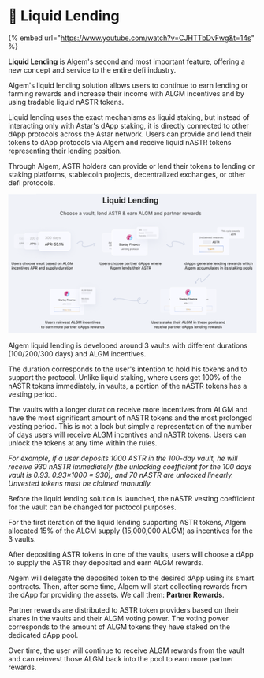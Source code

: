 # 🌊 Liquid Lending

{% embed url="https://www.youtube.com/watch?v=CJHTTbDvFwg&t=14s" %}

**Liquid Lending** is Algem's second and most important feature, offering a new concept and service to the entire defi industry.

Algem's liquid lending solution allows users to continue to earn lending or farming rewards and increase their income with ALGM incentives and by using tradable liquid nASTR tokens.

Liquid lending uses the exact mechanisms as liquid staking, but instead of interacting only with Astar's dApp staking, it is directly connected to other dApp protocols across the Astar network. Users can provide and lend their tokens to dApp protocols via Algem and receive liquid nASTR tokens representing their lending position.

Through Algem, ASTR holders can provide or lend their tokens to lending or staking platforms, stablecoin projects, decentralized exchanges, or other defi protocols.

![](<../.gitbook/assets/Liquid Lending1.PNG>)

Algem liquid lending is developed around 3 vaults with different durations (100/200/300 days) and ALGM incentives.

The duration corresponds to the user's intention to hold his tokens and to support the protocol. Unlike liquid staking, where users get 100% of the nASTR tokens immediately, in vaults, a portion of the nASTR tokens has a vesting period.

The vaults with a longer duration receive more incentives from ALGM and have the most significant amount of nASTR tokens and the most prolonged vesting period. This is not a lock but simply a representation of the number of days users will receive ALGM incentives and nASTR tokens. Users can unlock the tokens at any time within the rules.

_For example, if a user deposits 1000 ASTR in the 100-day vault, he will receive 930 nASTR immediately (the unlocking coefficient for the 100 days vault is 0.93. 0.93×1000 = 930), and 70 nASTR are unlocked linearly. Unvested tokens must be claimed manually._

Before the liquid lending solution is launched, the nASTR vesting coefficient for the vault can be changed for protocol purposes.

For the first iteration of the liquid lending supporting ASTR tokens, Algem allocated 15% of the ALGM supply (15,000,000 ALGM) as incentives for the 3 vaults.

After depositing ASTR tokens in one of the vaults, users will choose a dApp to supply the ASTR they deposited and earn ALGM rewards.

Algem will delegate the deposited token to the desired dApp using its smart contracts. Then, after some time, Algem will start collecting rewards from the dApp for providing the assets. We call them: **Partner Rewards**.

Partner rewards are distributed to ASTR token providers based on their shares in the vaults and their ALGM voting power. The voting power corresponds to the amount of ALGM tokens they have staked on the dedicated dApp pool.

Over time, the user will continue to receive ALGM rewards from the vault and can reinvest those ALGM back into the pool to earn more partner rewards.
